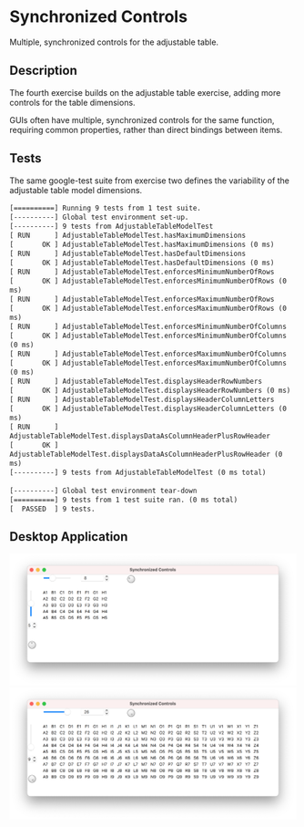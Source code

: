 # Synchronized Controls

Multiple, synchronized controls for the adjustable table.


## Description

The fourth exercise builds on the adjustable table exercise, adding more controls for the table dimensions.

GUIs often have multiple, synchronized controls for the same function, requiring common properties, rather than direct bindings between items.


## Tests

The same google-test suite from exercise two defines the variability of the adjustable table model dimensions.

```
[==========] Running 9 tests from 1 test suite.
[----------] Global test environment set-up.
[----------] 9 tests from AdjustableTableModelTest
[ RUN      ] AdjustableTableModelTest.hasMaximumDimensions
[       OK ] AdjustableTableModelTest.hasMaximumDimensions (0 ms)
[ RUN      ] AdjustableTableModelTest.hasDefaultDimensions
[       OK ] AdjustableTableModelTest.hasDefaultDimensions (0 ms)
[ RUN      ] AdjustableTableModelTest.enforcesMinimumNumberOfRows
[       OK ] AdjustableTableModelTest.enforcesMinimumNumberOfRows (0 ms)
[ RUN      ] AdjustableTableModelTest.enforcesMaximumNumberOfRows
[       OK ] AdjustableTableModelTest.enforcesMaximumNumberOfRows (0 ms)
[ RUN      ] AdjustableTableModelTest.enforcesMinimumNumberOfColumns
[       OK ] AdjustableTableModelTest.enforcesMinimumNumberOfColumns (0 ms)
[ RUN      ] AdjustableTableModelTest.enforcesMaximumNumberOfColumns
[       OK ] AdjustableTableModelTest.enforcesMaximumNumberOfColumns (0 ms)
[ RUN      ] AdjustableTableModelTest.displaysHeaderRowNumbers
[       OK ] AdjustableTableModelTest.displaysHeaderRowNumbers (0 ms)
[ RUN      ] AdjustableTableModelTest.displaysHeaderColumnLetters
[       OK ] AdjustableTableModelTest.displaysHeaderColumnLetters (0 ms)
[ RUN      ] AdjustableTableModelTest.displaysDataAsColumnHeaderPlusRowHeader
[       OK ] AdjustableTableModelTest.displaysDataAsColumnHeaderPlusRowHeader (0 ms)
[----------] 9 tests from AdjustableTableModelTest (0 ms total)

[----------] Global test environment tear-down
[==========] 9 tests from 1 test suite ran. (0 ms total)
[  PASSED  ] 9 tests.
```


## Desktop Application

![Running on the desktop 1](Desktop1.png)
![Running on the desktop 2](Desktop2.png)

